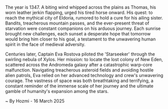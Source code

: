 
The year is 1347.  A biting wind whipped across the plains as Thomas, his worn leather jerkin flapping, urged his tired horse onward.  His quest: to reach the mythical city of Eldoria, rumored to hold a cure for his ailing sister.  Bandits, treacherous mountain passes, and the ever-present threat of starvation were constant companions on his arduous journey. Each sunrise brought new challenges, each sunset a desperate hope that tomorrow would bring him closer to his goal, a testament to the unwavering human spirit in the face of medieval adversity.

Centuries later, Captain Eva Rostova piloted the 'Starseeker' through the swirling nebula of Xylos.  Her mission: to locate the lost colony of New Eden, scattered across the Andromeda galaxy after a catastrophic warp-core malfunction. Navigating treacherous asteroid fields and avoiding hostile alien patrols, Eva relied on her advanced technology and crew's unwavering courage.  The vastness of space was both breathtaking and terrifying, a constant reminder of the immense scale of her journey and the ultimate gamble of humanity's expansion among the stars.

~ By Hozmi - 16 March 2025
